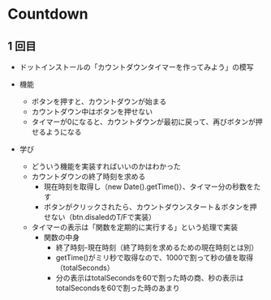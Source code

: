 # Countdown

## 1 回目

- ドットインストールの「カウントダウンタイマーを作ってみよう」の模写
- 機能
    - ボタンを押すと、カウントダウンが始まる
    - カウントダウン中はボタンを押せない
    - タイマーが0になると、カウントダウンが最初に戻って、再びボタンが押せるようになる

- 学び
    - どういう機能を実装すればいいのかはわかった
    - カウントダウンの終了時刻を求める
        - 現在時刻を取得し（new Date().getTime()）、タイマー分の秒数をたす
        - ボタンがクリックされたら、カウントダウンスタート＆ボタンを押せない（btn.disaledのT/Fで実装）
   - タイマーの表示は「関数を定期的に実行する」という処理で実装
        - 関数の中身
            - 終了時刻-現在時刻（終了時刻を求めるための現在時刻とは別）
            - getTime()がミリ秒で取得なので、1000で割って秒の値を取得（totalSeconds）
            - 分の表示はtotalSecondsを60で割った時の商、秒の表示はtotalSecondsを60で割った時のあまり

